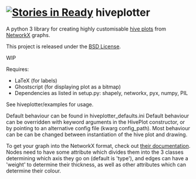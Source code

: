 [![Stories in Ready](https://badge.waffle.io/clbarnes/hiveplotter.png?label=ready&title=Ready)](https://waffle.io/clbarnes/hiveplotter)
hiveplotter
===========

A python 3 library for creating highly customisable [hive plots](http://www.hiveplot.net/) from [NetworkX](https://networkx.github.io/) graphs.

This project is released under the [BSD License](https://raw.githubusercontent.com/clbarnes/hiveplotter/master/LICENSE).

WIP

Requires:
 - LaTeX (for labels)
 - Ghostscript (for displaying plot as a bitmap)
 - Dependencies as listed in setup.py: shapely, networkx, pyx, numpy, PIL
 
See hiveplotter/examples for usage.

Default behaviour can be found in hiveplotter_defaults.ini
Default behaviour can be overridden with keyword arguments in the HivePlot constructor, or by pointing to an alternative config file (kwarg config_path).
Most behaviour can be can be changed between instantiation of the hive plot and drawing.

To get your graph into the NetworkX format, check out [their documentation](http://networkx.github.io/documentation/latest/reference/readwrite.html). Nodes need to have some attribute which divides them into the 3 classes determining which axis they go on (default is 'type'), and edges can have a 'weight' to determine their thickness, as well as other attributes which can determine their colour. 
